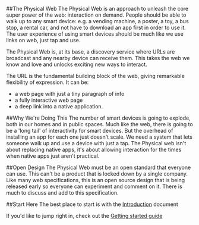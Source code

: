 ##The Physical Web
The Physical Web is an approach to unleash the core super power of the web: interaction on demand. People should be able to walk up to any smart device: e.g. a vending machine, a poster, a toy, a bus stop, a rental car, and not have to download an app first in order to use it. The user experience of using smart devices should be much like we use links on web, just tap and use.

The Physical Web is, at its base, a discovery service where URLs are broadcast and any nearby device can receive them. This takes the web we know and love and unlocks exciting new ways to interact. 

The URL is the fundamental building block of the web, giving remarkable flexibility of expression. It can be:

* a web page with just a tiny paragraph of info
* a fully interactive web page
* a deep link into a native application.  

##Why We're Doing This
The number of smart devices is going to explode, both in our homes and in public spaces. Much like the web, there is going to be a 'long tail' of interactivity for smart devices. But the overhead of installing an app for each one just doesn't  scale. We need a system that lets someone walk up and use a device with just a tap. The Physical web isn't about replacing native apps, it's about allowing interaction for the times when native apps just aren't practical.

##Open Design
The Physical Web must be an open standard that everyone can use. This can't be a product that is locked down by a single company. Like many web specifications, this is an open source design that is being released early so everyone can experiment and comment on it. There is much to discuss and add to this specification.

##Start Here
The best place to start is with the [Introduction](http://github.com/google/physical-web/blob/master/documentation/introduction.md) document

If you'd like to jump right in, check out the [Getting started guide](http://github.com/google/physical-web/blob/master/documentation/getting_started.md)
